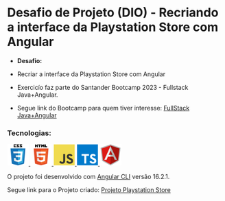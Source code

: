 # Desafio de Projeto (DIO) - Recriando a interface da Playstation Store com Angular

* <b>Desafio:</b>
* Recriar a interface da Playstation Store com Angular

* Exercicío faz parte do Santander Bootcamp 2023 - Fullstack Java+Angular.

* Segue link do Bootcamp para quem tiver interesse: <a href="https://web.dio.me/track/santander-bootcamp-2023-fullstack-java-angular/" target="_blank" rel="noreferrer">FullStack Java+Angular</a>

<h3 align="left">Tecnologias:</h3>
<p align="left"> 
  <a href="https://www.w3schools.com/css/" target="_blank" rel="noreferrer"> <img src="https://raw.githubusercontent.com/devicons/devicon/master/icons/css3/css3-original-wordmark.svg" alt="css3" width="50" height="50"/> </a> 
  <a href="https://www.w3.org/html/" target="_blank" rel="noreferrer"> <img src="https://raw.githubusercontent.com/devicons/devicon/master/icons/html5/html5-original-wordmark.svg" alt="html5" width="50" height="50"/> </a> 
  <a href="https://developer.mozilla.org/en-US/docs/Web/JavaScript" target="_blank" rel="noreferrer"> <img src="https://raw.githubusercontent.com/devicons/devicon/master/icons/javascript/javascript-original.svg" alt="javascript" width="50" height="50"/> </a> 
  <a href="" target="_blank" rel="noreferrer"> <img src="https://github.com/devicons/devicon/blob/master/icons/typescript/typescript-plain.svg" alt="typescript" width="50" height="50"/> </a> 
  <a href="" target="_blank" rel="noreferrer"> <img src="https://github.com/devicons/devicon/blob/master/icons/angularjs/angularjs-original.svg" alt="angular" width="50" height="50"/> </a> 
</p>

O projeto foi desenvolvido com [Angular CLI](https://github.com/angular/angular-cli) versão 16.2.1.

Segue link para o Projeto criado: <a href="https://playstation-store-angular-flax.vercel.app/" target="_blank" rel="noreferrer">Projeto Playstation Store<a>
